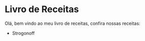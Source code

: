 # Livro de Receitas

Olá, bem vindo ao meu livro de receitas, confira nossas receitas:

 - Strogonoff
